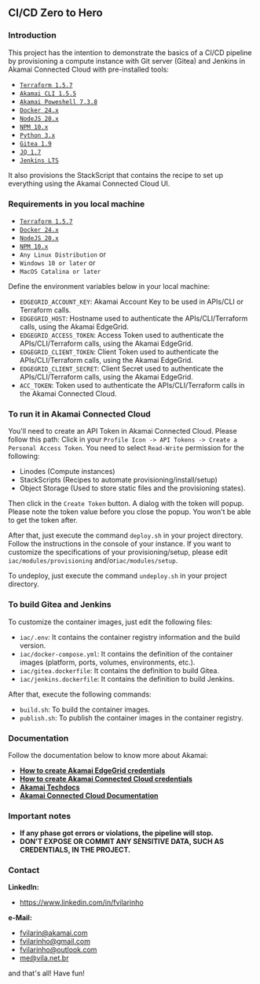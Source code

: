 ## CI/CD Zero to Hero

### Introduction
This project has the intention to demonstrate the basics of a CI/CD pipeline by provisioning a compute instance with 
Git server (Gitea) and Jenkins in Akamai Connected Cloud with pre-installed tools:

- [`Terraform 1.5.7`](https://terraform.io)
- [`Akamai CLI 1.5.5`](https://github.com/akamai/cli)
- [`Akamai Poweshell 7.3.8`](https://github.com/akamai/akamaipowershell)
- [`Docker 24.x`](https://www.docker.com)
- [`NodeJS 20.x`](https://nodejs.org)
- [`NPM 10.x`](https://www.npmjs.com)
- [`Python 3.x`](https://www.python.org/)
- [`Gitea 1.9`](https://gitea.com)
- [`JQ 1.7`](https://jqlang.github.io/jq/)
- [`Jenkins LTS`](https://jenkins.io)

It also provisions the StackScript that contains the recipe to set up everything using the Akamai Connected Cloud UI.

### Requirements in you local machine
- [`Terraform 1.5.7`](https://terraform.io)
- [`Docker 24.x`](https://www.docker.com)
- [`NodeJS 20.x`](https://nodejs.org)
- [`NPM 10.x`](https://www.npmjs.com)
- `Any Linux Distribution` or
- `Windows 10 or later` or
- `MacOS Catalina or later`

Define the environment variables below in your local machine:
- `EDGEGRID_ACCOUNT_KEY`: Akamai Account Key to be used in APIs/CLI or Terraform calls.
- `EDGEGRID_HOST`: Hostname used to authenticate the APIs/CLI/Terraform calls, using the Akamai EdgeGrid.
- `EDGEGRID_ACCESS_TOKEN`: Access Token used to authenticate the APIs/CLI/Terraform calls, using the Akamai EdgeGrid.
- `EDGEGRID_CLIENT_TOKEN`: Client Token used to authenticate the APIs/CLI/Terraform calls, using the Akamai EdgeGrid.
- `EDGEGRID_CLIENT_SECRET`: Client Secret used to authenticate the APIs/CLI/Terraform calls, using the Akamai EdgeGrid.
- `ACC_TOKEN`: Token used to authenticate the APIs/CLI/Terraform calls in the Akamai Connected Cloud.

### To run it in Akamai Connected Cloud

You'll need to create an API Token in Akamai Connected Cloud. Please follow this path: Click in your
`Profile Icon -> API Tokens -> Create a Personal Access Token`. You need to select `Read-Write` permission for the 
following:

- Linodes (Compute instances)
- StackScripts (Recipes to automate provisioning/install/setup)
- Object Storage (Used to store static files and the provisioning states).

Then click in the `Create Token` button. A dialog with the token will popup. Please note the token value before you 
close the popup. You won't be able to get the token after.

After that, just execute the command `deploy.sh` in your project directory. Follow the instructions in the console of
your instance. If you want to customize the specifications of your provisioning/setup, please edit 
`iac/modules/provisioning` and/or`iac/modules/setup`.

To undeploy, just execute the command `undeploy.sh` in your project directory.

### To build Gitea and Jenkins

To customize the container images, just edit the following files:

- `iac/.env`: It contains the container registry information and the build version.
- `iac/docker-compose.yml`: It contains the definition of the container images (platform, ports, volumes, environments, 
etc.).
- `iac/gitea.dockerfile`: It contains the definition to build Gitea.
- `iac/jenkins.dockerfile`: It contains the definition to build Jenkins.

After that, execute the following commands:

- `build.sh`: To build the container images.
- `publish.sh`: To publish the container images in the container registry.

### Documentation

Follow the documentation below to know more about Akamai:

- [**How to create Akamai EdgeGrid credentials**](https://techdocs.akamai.com/developer/docs/make-your-first-api-call)
- [**How to create Akamai Connected Cloud credentials**](https://www.linode.com/docs/api)
- [**Akamai Techdocs**](https://techdocs.akamai.com)
- [**Akamai Connected Cloud Documentation**](https://www.linode.com/docs/)

### Important notes
- **If any phase got errors or violations, the pipeline will stop.**
- **DON'T EXPOSE OR COMMIT ANY SENSITIVE DATA, SUCH AS CREDENTIALS, IN THE PROJECT.**

### Contact
**LinkedIn:**
- https://www.linkedin.com/in/fvilarinho

**e-Mail:**
- fvilarin@akamai.com
- fvilarinho@gmail.com
- fvilarinho@outlook.com
- me@vila.net.br

and that's all! Have fun!